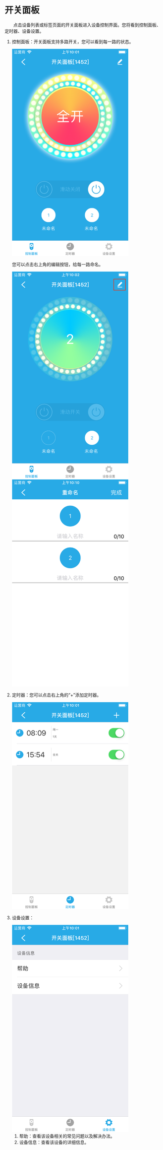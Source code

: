 # 开关面板

&emsp;&emsp;点击设备列表或标签页面的开关面板进入设备控制界面。您将看到控制面板、定时器、设备设置。

1. 控制面板：开关面板支持多路开关，您可以看到每一路的状态。

	<img src="../images/MacBee/开关面板/控制界面1.png" width = "375" height = "667">
	
	您可以点击右上角的编辑按钮，给每一路命名。
	
	<img src="../images/MacBee/开关面板/控制界面2.png" width = "375" height = "667">
	<img src="../images/MacBee/开关面板/命名.png" width = "375" height = "667">
	
2. 定时器：您可以点击右上角的“+”添加定时器。

	<img src="../images/MacBee/开关面板/定时器.png" width = "375" height = "667">
	
3. 设备设置：

	<img src="../images/MacBee/开关面板/设置.png" width = "375" height = "667">
	
	1. 帮助：查看该设备相关的常见问题以及解决办法。
	2. 设备信息：查看该设备的详细信息。